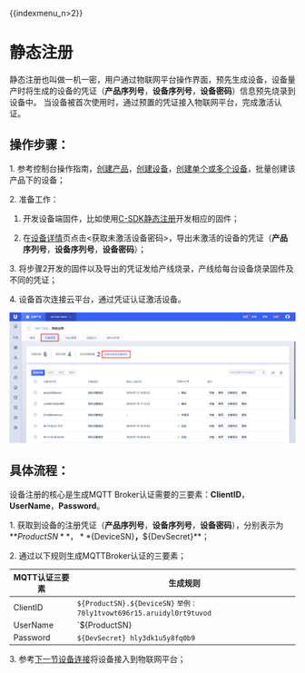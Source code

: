 {{indexmenu_n>2}}

# 静态注册
静态注册也叫做一机一密，用户通过物联网平台操作界面，预先生成设备，设备量产时将生成的设备的凭证（**产品序列号**，**设备序列号**，**设备密码**）信息预先烧录到设备中。 当设备被首次使用时，通过预置的凭证接入物联网平台，完成激活认证。

## 操作步骤：

1\. 参考控制台操作指南，[创建产品](../../console_guide/product_device/create_products)，[创建设备](../../console_guide/product_device/create_devcies)，[创建单个或多个设备](../../console_guide/product_device/create_devcies#创建单个或多个设备)，批量创建该产品下的设备；

2\. 准备工作：

   1. 开发设备端固件，比如使用[C-SDK静态注册](c_sdk_example/mqttinterface#静态认证)开发相应的固件；

   2. 在[设备详情](../../console_guide/product_device/create_devcies#设备详情)页点击<获取未激活设备密码>，导出未激活的设备的凭证（**产品序列号**，**设备序列号**，**设备密码**）；

3\. 将步骤2开发的固件以及导出的凭证发给产线烧录，产线给每台设备烧录固件及不同的凭证；

4\. 设备首次连接云平台，通过凭证认证激活设备。

![获取未激活设备密码](../../images/获取未激活设备密码.png)

## 具体流程：
设备注册的核心是生成MQTT Broker认证需要的三要素：**ClientID**，**UserName**，**Password**。

1\. 获取到设备的注册凭证（**产品序列号**，**设备序列号**，**设备密码**），分别表示为**${ProductSN}**，**${DeviceSN}**，**${DevSecret}**；

2\. 通过以下规则生成MQTTBroker认证的三要素；

|MQTT认证三要素|生成规则|
|---|---|
|ClientID | `${ProductSN}.${DeviceSN}` `举例：70ly1tvowt696r15.aruidyl0rt9tuvod`|
|UserName | `${ProductSN}|${DeviceSN}|${authmode}` `举例：70ly1tvowt696r15|aruidyl0rt9tuvod|1` `authmode: 1 表示静态注册；2表示动态注册`|
|Password | `${DevSecret} hly3dk1u5y8fq0b9`|

3\. 参考[下一节设备连接](../connecting_devices)将设备接入到物联网平台；
